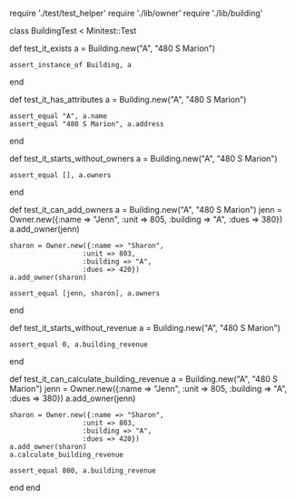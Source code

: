require './test/test_helper'
require './lib/owner'
require './lib/building'

class BuildingTest < Minitest::Test

  def test_it_exists
    a = Building.new("A", "480 S Marion")

    assert_instance_of Building, a
  end

  def test_it_has_attributes
    a = Building.new("A", "480 S Marion")

    assert_equal "A", a.name
    assert_equal "480 S Marion", a.address
  end

  def test_it_starts_without_owners
    a = Building.new("A", "480 S Marion")

    assert_equal [], a.owners
  end

  def test_it_can_add_owners
    a = Building.new("A", "480 S Marion")
    jenn = Owner.new({:name => "Jenn",
                      :unit => 805,
                      :building => "A",
                      :dues => 380})
    a.add_owner(jenn)

    sharon = Owner.new({:name => "Sharon",
                      :unit => 803,
                      :building => "A",
                      :dues => 420})
    a.add_owner(sharon)

    assert_equal [jenn, sharon], a.owners
  end

  def test_it_starts_without_revenue
    a = Building.new("A", "480 S Marion")

    assert_equal 0, a.building_revenue
  end

  def test_it_can_calculate_building_revenue
    a = Building.new("A", "480 S Marion")
    jenn = Owner.new({:name => "Jenn",
                      :unit => 805,
                      :building => "A",
                      :dues => 380})
    a.add_owner(jenn)

    sharon = Owner.new({:name => "Sharon",
                      :unit => 803,
                      :building => "A",
                      :dues => 420})
    a.add_owner(sharon)
    a.calculate_building_revenue
    
    assert_equal 800, a.building_revenue
  end
end
